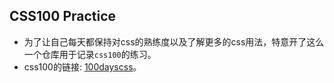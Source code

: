 ## CSS100 Practice
* 为了让自己每天都保持对css的熟练度以及了解更多的css用法，特意开了这么一个仓库用于记录`css100`的练习。
* css100的链接: [100dayscss](https://100dayscss.com/)。